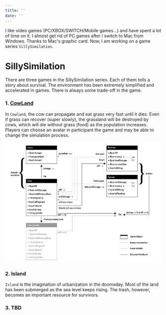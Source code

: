 ```yaml
---
title: ''
date: ''
---
```


I like video games (PC/XBOX/SWITCH/Mobile games...) and have spent a lot of time on it. I almost get rid of PC games after I switch to Mac from Windows. Thanks to Mac's graphic card. Now, I am working on a game series `SillySimilation`.

# SillySimilation
There are three games in the SillySimilation series. Each of them tells a story about survival. The environment has been extremely simplified and accelerated in games. There is always some trade-off in the game. 

### 1. [CowLand](https://billbillbilly.itch.io/sillysimulation1cowland)
In `Cowland`, the cow can propagate and eat grass very fast until it dies. Even if grass can recover (super slowly), the grassland will be destroyed by cows, which will die without grass (food) as the population increases. Players can choose an avatar in participant the game and may be able to change the simulation process.

![game_fig](https://raw.githubusercontent.com/billbillbilly/SillySimulation/main/cowland/images/cowland_diagram-01.jpg)

### 2. Island
`Island` is the imagination of urbanization in the doomsday. Most of the land has been submerged as the sea level keeps rising. The trash, however, becomes an important resource for survivors.

### 3. TBD
